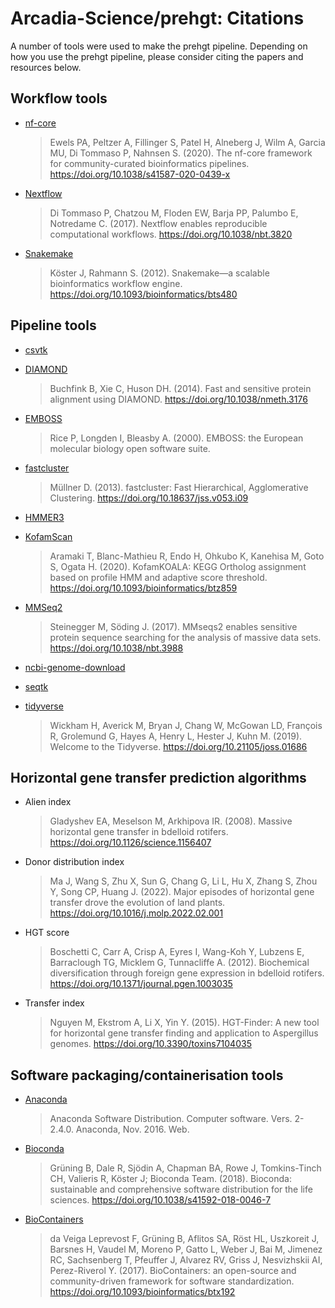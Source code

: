 # Arcadia-Science/prehgt: Citations

A number of tools were used to make the prehgt pipeline.
Depending on how you use the prehgt pipeline, please consider citing the papers and resources below.

## Workflow tools

- [nf-core](https://pubmed.ncbi.nlm.nih.gov/32055031/)

  > Ewels PA, Peltzer A, Fillinger S, Patel H, Alneberg J, Wilm A, Garcia MU, Di Tommaso P, Nahnsen S. (2020). The nf-core framework for community-curated bioinformatics pipelines. https://doi.org/10.1038/s41587-020-0439-x

- [Nextflow](https://pubmed.ncbi.nlm.nih.gov/28398311/)

  > Di Tommaso P, Chatzou M, Floden EW, Barja PP, Palumbo E, Notredame C. (2017). Nextflow enables reproducible computational workflows. https://doi.org/10.1038/nbt.3820

- [Snakemake](https://snakemake.readthedocs.io/en/stable/)
  > Köster J, Rahmann S. (2012). Snakemake—a scalable bioinformatics workflow engine. https://doi.org/10.1093/bioinformatics/bts480

## Pipeline tools

- [csvtk](https://github.com/shenwei356/csvtk)

- [DIAMOND](https://github.com/bbuchfink/diamond)

  > Buchfink B, Xie C, Huson DH. (2014). Fast and sensitive protein alignment using DIAMOND. https://doi.org/10.1038/nmeth.3176

- [EMBOSS](https://emboss.sourceforge.net/)

  > Rice P, Longden I, Bleasby A. (2000). EMBOSS: the European molecular biology open software suite.

- [fastcluster](https://cran.r-project.org/web/packages/fastcluster/index.html)

  > Müllner D. (2013). fastcluster: Fast Hierarchical, Agglomerative Clustering. https://doi.org/10.18637/jss.v053.i09

- [HMMER3](http://hmmer.org/)

- [KofamScan](https://github.com/takaram/kofam_scan)

  > Aramaki T, Blanc-Mathieu R, Endo H, Ohkubo K, Kanehisa M, Goto S, Ogata H. (2020). KofamKOALA: KEGG Ortholog assignment based on profile HMM and adaptive score threshold. https://doi.org/10.1093/bioinformatics/btz859

- [MMSeq2](https://github.com/soedinglab/MMseqs2)

  > Steinegger M, Söding J. (2017). MMseqs2 enables sensitive protein sequence searching for the analysis of massive data sets. https://doi.org/10.1038/nbt.3988

- [ncbi-genome-download](https://github.com/kblin/ncbi-genome-download)

- [seqtk](https://github.com/lh3/seqtk)

- [tidyverse](https://www.tidyverse.org/)
  > Wickham H, Averick M, Bryan J, Chang W, McGowan LD, François R, Grolemund G, Hayes A, Henry L, Hester J, Kuhn M. (2019). Welcome to the Tidyverse. https://doi.org/10.21105/joss.01686

## Horizontal gene transfer prediction algorithms

- Alien index

  > Gladyshev EA, Meselson M, Arkhipova IR. (2008). Massive horizontal gene transfer in bdelloid rotifers. https://doi.org/10.1126/science.1156407

- Donor distribution index

  > Ma J, Wang S, Zhu X, Sun G, Chang G, Li L, Hu X, Zhang S, Zhou Y, Song CP, Huang J. (2022). Major episodes of horizontal gene transfer drove the evolution of land plants. https://doi.org/10.1016/j.molp.2022.02.001

- HGT score

  > Boschetti C, Carr A, Crisp A, Eyres I, Wang-Koh Y, Lubzens E, Barraclough TG, Micklem G, Tunnacliffe A. (2012). Biochemical diversification through foreign gene expression in bdelloid rotifers. https://doi.org/10.1371/journal.pgen.1003035

- Transfer index
  > Nguyen M, Ekstrom A, Li X, Yin Y. (2015). HGT-Finder: A new tool for horizontal gene transfer finding and application to Aspergillus genomes. https://doi.org/10.3390/toxins7104035

## Software packaging/containerisation tools

- [Anaconda](https://anaconda.com)

  > Anaconda Software Distribution. Computer software. Vers. 2-2.4.0. Anaconda, Nov. 2016. Web.

- [Bioconda](https://pubmed.ncbi.nlm.nih.gov/29967506/)

  > Grüning B, Dale R, Sjödin A, Chapman BA, Rowe J, Tomkins-Tinch CH, Valieris R, Köster J; Bioconda Team. (2018). Bioconda: sustainable and comprehensive software distribution for the life sciences. https://doi.org/10.1038/s41592-018-0046-7

- [BioContainers](https://pubmed.ncbi.nlm.nih.gov/28379341/)
  > da Veiga Leprevost F, Grüning B, Aflitos SA, Röst HL, Uszkoreit J, Barsnes H, Vaudel M, Moreno P, Gatto L, Weber J, Bai M, Jimenez RC, Sachsenberg T, Pfeuffer J, Alvarez RV, Griss J, Nesvizhskii AI, Perez-Riverol Y. (2017). BioContainers: an open-source and community-driven framework for software standardization. https://doi.org/10.1093/bioinformatics/btx192
